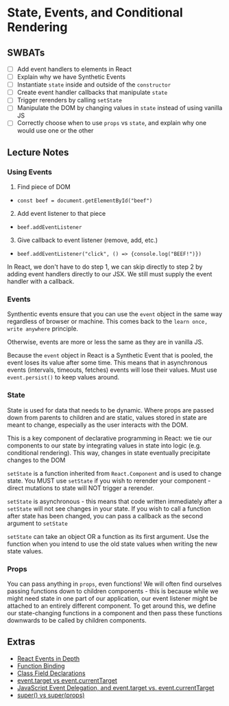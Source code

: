 State, Events, and Conditional Rendering
==============

## SWBATs
- [ ] Add event handlers to elements in React
- [ ] Explain why we have Synthetic Events
- [ ] Instantiate `state` inside and outside of the `constructor`
- [ ] Create event handler callbacks that manipulate `state`
- [ ] Trigger rerenders by calling `setState`
- [ ] Manipulate the DOM by changing values in `state` instead of using vanilla JS
- [ ] Correctly choose when to use `props` vs `state`, and explain why one would use one or the other

## Lecture Notes



### Using Events
1. Find piece of DOM 
  - `const beef = document.getElementById("beef")`
2. Add event listener to that piece 
  - `beef.addEventListener`
3. Give callback to event listener (remove, add, etc.)
  - `beef.addEventListener("click", () => {console.log("BEEF!")})`

In React, we don't have to do step 1, we can skip directly to step 2 by adding event handlers directly to our JSX. We still must supply the event handler with a callback.


### Events
Synthentic events ensure that you can use the `event` object in the same way regardless of browser or machine. This comes back to the `learn once, write anywhere` principle.

Otherwise, events are more or less the same as they are in vanilla JS.

Because the `event` object in React is a Synthetic Event that is pooled, the event loses its value after some time. This means that in asynchronous events (intervals, timeouts, fetches) events will lose their values. Must use `event.persist()` to keep values around.

### State
State is used for data that needs to be dynamic. Where props are passed down from parents to children and are static, values stored in state are meant to change, especially as the user interacts with the DOM. 

This is a key component of declarative programming in React: we tie our components to our state by integrating values in state into logic (e.g. conditional rendering). This way, changes in state eventually precipitate changes to the DOM

`setState` is a function inherited from `React.Component` and is used to change state. You MUST use `setState` if you wish to rerender your component - direct mutations to state will NOT trigger a rerender.

`setState` is asynchronous - this means that code written immediately after a `setState` will not see changes in your state. If you wish to call a function after state has been changed, you can pass a callback as the second argument to `setState`

`setState` can take an object OR a function as its first argument. Use the function when you intend to use the old state values when writing the new state values.

### Props

You can pass anything in `props`, even functions! We will often find ourselves passing functions down to children components - this is because while we might need state in one part of our application, our event listener might be attached to an entirely different component. To get around this, we define our state-changing functions in a component and then pass these functions downwards to be called by children components.


## Extras

- [React Events in Depth](https://www.youtube.com/watch?v=dRo_egw7tBc)
- [Function Binding](https://developer.mozilla.org/en-US/docs/Web/JavaScript/Reference/Global_objects/Function/bind)
- [Class Field Declarations](https://github.com/tc39/proposal-class-fields)
- [event.target vs event.currentTarget](https://github.com/facebook/react/issues/5733)
- [JavaScript Event Delegation, and event.target vs. event.currentTarget](https://medium.com/@florenceliang/javascript-event-delegation-and-event-target-vs-event-currenttarget-c9680c3a46d1)
- [super() vs super(props)](https://overreacted.io/why-do-we-write-super-props/)